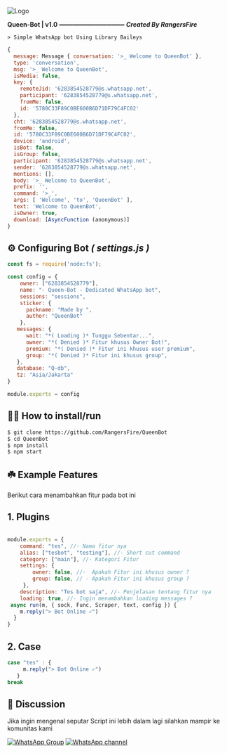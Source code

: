 ![Logo](https://files.catbox.moe/dsuzg2.jpg)

**Queen-Bot | v1.0**
═══════════════
***Created By RangersFire***


```> Simple WhatsApp bot Using Library Baileys```

```javascript
{
  message: Message { conversation: '>_ Welcome to QueenBot' },
  type: 'conversation',
  msg: '>_ Welcome to QueenBot',
  isMedia: false,
  key: {
    remoteJid: '6283854528779@s.whatsapp.net',
    participant: '6283854528779@s.whatsapp.net',
    fromMe: false,
    id: '5780C33F89C0BE600B6D71DF79C4FC02'
  },
  cht: '6283854528779@s.whatsapp.net',
  fromMe: false,
  id: '5780C33F89C0BE600B6D71DF79C4FC02',
  device: 'android',
  isBot: false,
  isGroup: false,
  participant: '6283854528779@s.whatsapp.net',
  sender: '6283854528779@s.whatsapp.net',
  mentions: [],
  body: '>_ Welcome to QueenBot',
  prefix: '',
  command: '>_',
  args: [ 'Welcome', 'to', 'QueenBot' ],
  text: 'Welcome to QueenBot',
  isOwner: true,
  download: [AsyncFunction (anonymous)]
}
```
## ⚙️ Configuring Bot ***( settings.js )***

```javascript
const fs = require('node:fs');

const config = {
    owner: ["6283854528779"],
    name: "- Queen-Bot - Dedicated WhatsApp bot",
    sessions: "sessions",
    sticker: {
      packname: "Made by ",
      author: "QueenBot"
    },
   messages: {
      wait: "*( Loading )* Tunggu Sebentar...",
      owner: "*( Denied )* Fitur khusus Owner Bot!",
      premium: "*( Denied )* Fitur ini khusus user premium",
      group: "*( Denied )* Fitur ini khusus group",
   },
   database: "Q-db",
   tz: "Asia/Jakarta"
}

module.exports = config
```


## 👨‍💻 How to install/run


```bash
$ git clone https://github.com/RangersFire/QueenBot
$ cd QueenBot
$ npm install
$ npm start
```

## ☘️ Example Features
Berikut cara menambahkan fitur pada bot ini

## 1. Plugins

```javascript

module.exports = {
    command: "tes", //- Nama fitur nya
    alias: ["tesbot", "testing"], //- Short cut command
    category: ["main"], //- Kategori Fitur 
    settings: {
        owner: false, //-  Apakah Fitur ini khusus owner ?
        group: false, // - Apakah Fitur ini khusus group ?
     },
    description: "Tes bot saja", //- Penjelasan tentang fitur nya
    loading: true, //- Ingin menambahkan loading messages ?
 async run(m, { sock, Func, Scraper, text, config }) {
    m.reply("> Bot Online ✓")
  }
}
```
## 2. Case

```javascript
case "tes" : {
     m.reply("> Bot Online ✓")
   }
break
```
## 📢 Discussion 
Jika ingin mengenal seputar Script ini lebih dalam lagi
silahkan mampir ke komunitas kami

[![WhatsApp Group](https://img.shields.io/badge/WhatsApp%20Group-25D366?style=for-the-badge&logo=whatsapp&logoColor=white)](https://chat.whatsapp.com/JudDuqJiRwK0yLdzTInSmR)
[![WhatsApp channel](https://img.shields.io/badge/WhatsApp%20Channel-25D366?style=for-the-badge&logo=whatsapp&logoColor=white)](https://whatsapp.com/channel/0029Vb1mMj3BFLgczEQ3241t)


